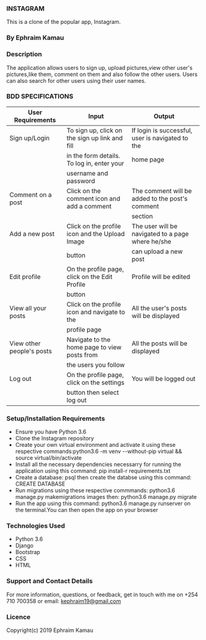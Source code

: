 ### INSTAGRAM
This is a clone of the popular app, Instagram.

### By Ephraim Kamau

### Description
The application allows users to sign up, upload pictures,view other user's pictures,like them, comment on them and also follow the other users. Users can also search for other users using their user names.

### BDD SPECIFICATIONS
|        User Requirements  |           Input                                 |           Output                                  |
|---------------------------|-------------------------------------------------|---------------------------------------------------|
| Sign up/Login             | To sign up, click on the sign up link and fill  | If login is successful, user is navigated to the  |
|                           | in the form details. To log in, enter your      | home page                                         |
|                           | username and password                           |                                                   |
| Comment on a post         | Click on the comment icon and add a comment     | The comment will be added to the post's comment   |
|                           |                                                 | section                                           |
| Add a new post            | Click on the profile icon and the Upload Image  | The user will be navigated to a page where he/she |
|                           | button                                          | can upload a new post                             |
| Edit profile              | On the profile page, click on the Edit Profile  | Profile will be edited                            |
|                           | button                                          |                                                   |
| View all your posts       | Click on the profile icon and navigate to the   | All the user's posts will be displayed            |
|                           | profile page                                    |                                                   |
| View other people's posts | Navigate to the home page to view posts from    | All the posts will be displayed                   |
|                           | the users you follow                            |                                                   |
| Log out                   | On the profile page, click on the settings      | You will be logged out                            |
|                           | button then select log out                      |                                                   |


### Setup/Installation Requirements
<ul>
<li>Ensure you have Python 3.6</li>
<li>Clone the Instagram repository</li>
<li>Create your own virtual environment and activate it using these respective commands:python3.6 -m venv --without-pip virtual && source virtual/bin/activate</li>
<li>Install all the necessary dependencies necessarry for running the application using this command: pip install-r requirements.txt</li>
<li>Create a database: psql then create the databse using this command: CREATE DATABASE <database-name> </li>
<li>Run migrations using these respective commmands: python3.6 manage.py makemigrations images then: python3.6 manage.py migrate</li>
<li>Run the app using this command: python3.6 manage.py runserver on the terminal.You can then open the app on your browser</li>
</ul>

### Technologies Used
<ul>
<li>Python 3.6</li>
<li>Django</li>
<li>Bootstrap</li>
<li>CSS</li>
<li>HTML</li>
</ul>

### Support and Contact Details
For more information, questions, or feedback, get in touch with me on +254 710 700358 or email: kephraim19@gmail.com

### Licence
Copyright(c) 2019 Ephraim Kamau
